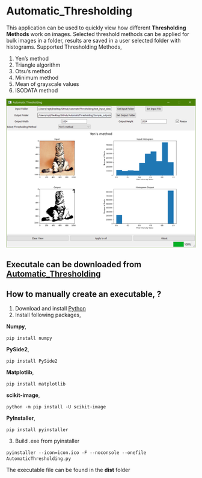 # Automatic_Thresholding

This application can be used to quickly view how different **Thresholding Methods** work on images. Selected threshold methods can be applied for bulk images in a folder, results are saved in a user selected folder with histograms.
Supported Thresholding Methods,
1. Yen’s method
2. Triangle algorithm
3. Otsu’s method
4. Minimum method
5. Mean of grayscale values
6. ISODATA method

![APP Screenshot](Screenshot.PNG)

## Executale can be downloaded from [Automatic_Thresholding](https://drive.google.com/file/d/1-In2zPExB9P4kbyCyba5jiUC8uRcHIk4/view?usp=sharing)

## How to manually create an executable, ?

1. Download and install [Python](https://www.python.org/downloads/)
2. Install  following packages,

**Numpy**,
```
pip install numpy
```
**PySide2**,
```
pip install PySide2
```
**Matplotlib**,
```
pip install matplotlib
```
**scikit-image**,
```
python -m pip install -U scikit-image
```
**PyInstaller**,
```
pip install pyinstaller
```
3. Build .exe from pyinstaller
```
pyinstaller --icon=icon.ico -F --noconsole --onefile AutomaticThresholding.py
```

The executable file can be found in the **dist** folder 



